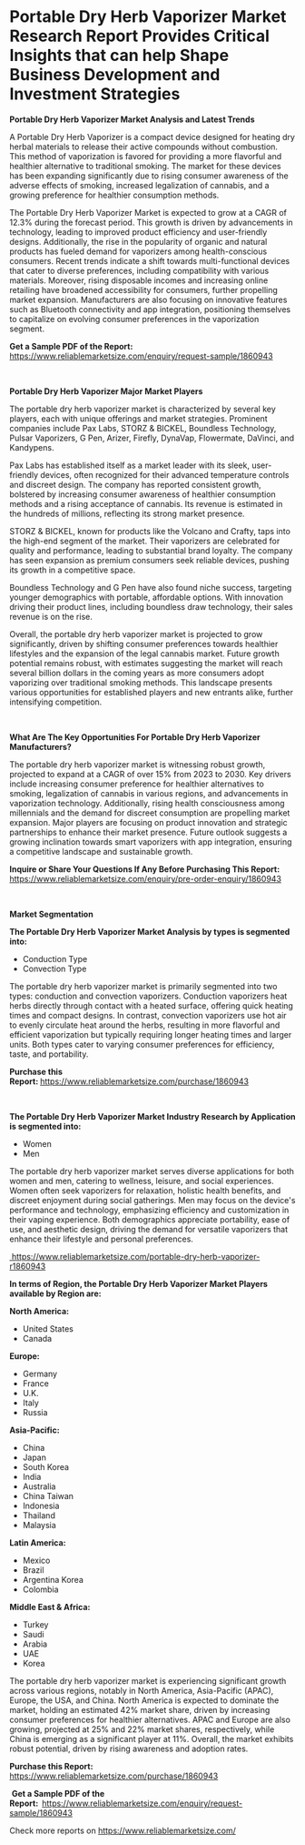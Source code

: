 <p><h1>Portable Dry Herb Vaporizer Market Research Report Provides Critical Insights that can help Shape Business Development and Investment Strategies</h1></p><p><strong>Portable Dry Herb Vaporizer Market Analysis and Latest Trends</strong></p>
<p><p>A Portable Dry Herb Vaporizer is a compact device designed for heating dry herbal materials to release their active compounds without combustion. This method of vaporization is favored for providing a more flavorful and healthier alternative to traditional smoking. The market for these devices has been expanding significantly due to rising consumer awareness of the adverse effects of smoking, increased legalization of cannabis, and a growing preference for healthier consumption methods.</p><p>The Portable Dry Herb Vaporizer Market is expected to grow at a CAGR of 12.3% during the forecast period. This growth is driven by advancements in technology, leading to improved product efficiency and user-friendly designs. Additionally, the rise in the popularity of organic and natural products has fueled demand for vaporizers among health-conscious consumers. Recent trends indicate a shift towards multi-functional devices that cater to diverse preferences, including compatibility with various materials. Moreover, rising disposable incomes and increasing online retailing have broadened accessibility for consumers, further propelling market expansion. Manufacturers are also focusing on innovative features such as Bluetooth connectivity and app integration, positioning themselves to capitalize on evolving consumer preferences in the vaporization segment.</p></p>
<p><strong>Get a Sample PDF of the Report:&nbsp;</strong> <a href="https://www.reliablemarketsize.com/enquiry/request-sample/1860943?utm_campaign=2233&utm_medium=2&utm_source=Github&utm_content=ia&utm_term=10022025&utm_id=portable-dry-herb-vaporizer">https://www.reliablemarketsize.com/enquiry/request-sample/1860943</a></p>
<p>&nbsp;</p>
<p><strong>Portable Dry Herb Vaporizer Major Market Players</strong></p>
<p><p>The portable dry herb vaporizer market is characterized by several key players, each with unique offerings and market strategies. Prominent companies include Pax Labs, STORZ & BICKEL, Boundless Technology, Pulsar Vaporizers, G Pen, Arizer, Firefly, DynaVap, Flowermate, DaVinci, and Kandypens.</p><p>Pax Labs has established itself as a market leader with its sleek, user-friendly devices, often recognized for their advanced temperature controls and discreet design. The company has reported consistent growth, bolstered by increasing consumer awareness of healthier consumption methods and a rising acceptance of cannabis. Its revenue is estimated in the hundreds of millions, reflecting its strong market presence.</p><p>STORZ & BICKEL, known for products like the Volcano and Crafty, taps into the high-end segment of the market. Their vaporizers are celebrated for quality and performance, leading to substantial brand loyalty. The company has seen expansion as premium consumers seek reliable devices, pushing its growth in a competitive space.</p><p>Boundless Technology and G Pen have also found niche success, targeting younger demographics with portable, affordable options. With innovation driving their product lines, including boundless draw technology, their sales revenue is on the rise.</p><p>Overall, the portable dry herb vaporizer market is projected to grow significantly, driven by shifting consumer preferences towards healthier lifestyles and the expansion of the legal cannabis market. Future growth potential remains robust, with estimates suggesting the market will reach several billion dollars in the coming years as more consumers adopt vaporizing over traditional smoking methods. This landscape presents various opportunities for established players and new entrants alike, further intensifying competition.</p></p>
<p>&nbsp;</p>
<p><strong>What Are The Key Opportunities For Portable Dry Herb Vaporizer Manufacturers?</strong></p>
<p><p>The portable dry herb vaporizer market is witnessing robust growth, projected to expand at a CAGR of over 15% from 2023 to 2030. Key drivers include increasing consumer preference for healthier alternatives to smoking, legalization of cannabis in various regions, and advancements in vaporization technology. Additionally, rising health consciousness among millennials and the demand for discreet consumption are propelling market expansion. Major players are focusing on product innovation and strategic partnerships to enhance their market presence. Future outlook suggests a growing inclination towards smart vaporizers with app integration, ensuring a competitive landscape and sustainable growth.</p></p>
<p><strong>Inquire or Share Your Questions If Any Before Purchasing This Report:</strong> <a href="https://www.reliablemarketsize.com/enquiry/pre-order-enquiry/1860943?utm_campaign=2233&utm_medium=2&utm_source=Github&utm_content=ia&utm_term=10022025&utm_id=portable-dry-herb-vaporizer">https://www.reliablemarketsize.com/enquiry/pre-order-enquiry/1860943</a></p>
<p>&nbsp;</p>
<p><strong>Market Segmentation</strong></p>
<p><strong>The Portable Dry Herb Vaporizer Market Analysis by types is segmented into:</strong></p>
<p><ul><li>Conduction Type</li><li>Convection Type</li></ul></p>
<p><p>The portable dry herb vaporizer market is primarily segmented into two types: conduction and convection vaporizers. Conduction vaporizers heat herbs directly through contact with a heated surface, offering quick heating times and compact designs. In contrast, convection vaporizers use hot air to evenly circulate heat around the herbs, resulting in more flavorful and efficient vaporization but typically requiring longer heating times and larger units. Both types cater to varying consumer preferences for efficiency, taste, and portability.</p></p>
<p><strong>Purchase this Report:&nbsp;</strong><a href="https://www.reliablemarketsize.com/purchase/1860943?utm_campaign=2233&utm_medium=2&utm_source=Github&utm_content=ia&utm_term=10022025&utm_id=portable-dry-herb-vaporizer">https://www.reliablemarketsize.com/purchase/1860943</a></p>
<p>&nbsp;</p>
<p><strong>The Portable Dry Herb Vaporizer Market Industry Research by Application is segmented into:</strong></p>
<p><ul><li>Women</li><li>Men</li></ul></p>
<p><p>The portable dry herb vaporizer market serves diverse applications for both women and men, catering to wellness, leisure, and social experiences. Women often seek vaporizers for relaxation, holistic health benefits, and discreet enjoyment during social gatherings. Men may focus on the device's performance and technology, emphasizing efficiency and customization in their vaping experience. Both demographics appreciate portability, ease of use, and aesthetic design, driving the demand for versatile vaporizers that enhance their lifestyle and personal preferences.</p></p>
<p><a href="https://www.reliablemarketsize.com/portable-dry-herb-vaporizer-r1860943?utm_campaign=2233&utm_medium=2&utm_source=Github&utm_content=ia&utm_term=10022025&utm_id=portable-dry-herb-vaporizer">&nbsp;https://www.reliablemarketsize.com/portable-dry-herb-vaporizer-r1860943</a></p>
<p><strong>In terms of Region, the Portable Dry Herb Vaporizer Market Players available by Region are:</strong></p>
<p>
    <p> <strong> North America: </strong>
        <ul>
            <li>United States</li>
            <li>Canada</li>
        </ul>
        </p> 
    <p> <strong> Europe: </strong>
        <ul>
            <li>Germany</li>
            <li>France</li>
            <li>U.K.</li>
            <li>Italy</li>
            <li>Russia</li>
        </ul>
        </p> 
    <p> <strong> Asia-Pacific: </strong>
        <ul>
            <li>China</li>
            <li>Japan</li>
            <li>South Korea</li>
            <li>India</li>
            <li>Australia</li>
            <li>China Taiwan</li>
            <li>Indonesia</li>
            <li>Thailand</li>
            <li>Malaysia</li>
        </ul>
        </p> 
    <p> <strong> Latin America: </strong>
        <ul>
            <li>Mexico</li>
            <li>Brazil</li>
            <li>Argentina Korea</li>
            <li>Colombia</li>
        </ul>
        </p> 
    <p> <strong> Middle East & Africa: </strong>
        <ul>
            <li>Turkey</li>
            <li>Saudi</li>
            <li>Arabia</li>
            <li>UAE</li>
            <li>Korea</li>
        </ul>
    </p>
    </p>
<p><p>The portable dry herb vaporizer market is experiencing significant growth across various regions, notably in North America, Asia-Pacific (APAC), Europe, the USA, and China. North America is expected to dominate the market, holding an estimated 42% market share, driven by increasing consumer preferences for healthier alternatives. APAC and Europe are also growing, projected at 25% and 22% market shares, respectively, while China is emerging as a significant player at 11%. Overall, the market exhibits robust potential, driven by rising awareness and adoption rates.</p></p>
<p><strong>Purchase this Report: </strong><a href="https://www.reliablemarketsize.com/purchase/1860943?utm_campaign=2233&utm_medium=2&utm_source=Github&utm_content=ia&utm_term=10022025&utm_id=portable-dry-herb-vaporizer">https://www.reliablemarketsize.com/purchase/1860943</a></p>
<p>&nbsp;<strong>Get a Sample PDF of the Report:&nbsp;&nbsp;</strong><a href="https://www.reliablemarketsize.com/enquiry/request-sample/1860943?utm_campaign=2233&utm_medium=2&utm_source=Github&utm_content=ia&utm_term=10022025&utm_id=portable-dry-herb-vaporizer">https://www.reliablemarketsize.com/enquiry/request-sample/1860943</a></p>
<p><strong></strong></p>
<p>Check more reports on <a href="https://www.reliablemarketsize.com/?utm_campaign=2233&utm_medium=2&utm_source=Github&utm_content=ia&utm_term=10022025&utm_id=portable-dry-herb-vaporizer">https://www.reliablemarketsize.com/</a></p>